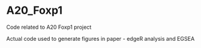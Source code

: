 # A20_Foxp1
Code related to A20 Foxp1 project

Actual code used to generate figures in paper - edgeR analysis and EGSEA
